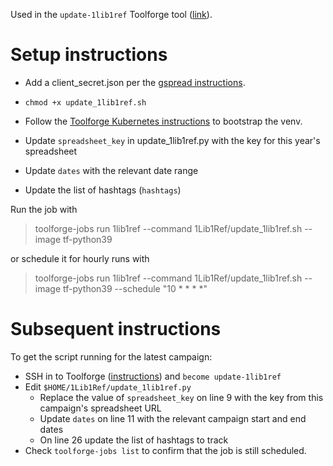 Used in the `update-1lib1ref` Toolforge tool ([link](https://toolsadmin.wikimedia.org/tools/id/update-1lib1ref)).

# Setup instructions

* Add a client_secret.json per the [gspread instructions](https://docs.gspread.org/en/latest/oauth2.html#enable-api-access-for-a-project).
* `chmod +x update_1lib1ref.sh`
* Follow the [Toolforge Kubernetes instructions](https://wikitech.wikimedia.org/wiki/Help:Toolforge/Python#Kubernetes_python_jobs) to bootstrap the venv.


* Update `spreadsheet_key` in update_1lib1ref.py with the key for this year's spreadsheet
* Update `dates` with the relevant date range
* Update the list of hashtags (`hashtags`)

Run the job with 
> toolforge-jobs run 1lib1ref --command 1Lib1Ref/update_1lib1ref.sh --image tf-python39

or schedule it for hourly runs with

> toolforge-jobs run 1lib1ref --command 1Lib1Ref/update_1lib1ref.sh --image tf-python39 --schedule "10 * * * *"

# Subsequent instructions
To get the script running for the latest campaign:
* SSH in to Toolforge ([instructions](https://wikitech.wikimedia.org/wiki/Help:Toolforge)) and `become update-1lib1ref`
* Edit `$HOME/1Lib1Ref/update_1lib1ref.py`
  * Replace the value of `spreadsheet_key` on line 9 with the key from this campaign's spreadsheet URL
  * Update `dates` on line 11 with the relevant campaign start and end dates
  * On line 26 update the list of hashtags to track
* Check `toolforge-jobs list` to confirm that the job is still scheduled.
